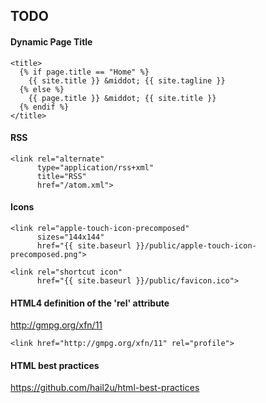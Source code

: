 ## TODO

#### Dynamic Page Title
```
<title>
  {% if page.title == "Home" %}
    {{ site.title }} &middot; {{ site.tagline }}
  {% else %}
    {{ page.title }} &middot; {{ site.title }}
  {% endif %}
</title>
```

#### RSS
```
<link rel="alternate"
      type="application/rss+xml"
      title="RSS"
      href="/atom.xml">
```

#### Icons
```
<link rel="apple-touch-icon-precomposed"
      sizes="144x144"
      href="{{ site.baseurl }}/public/apple-touch-icon-precomposed.png">

<link rel="shortcut icon"
      href="{{ site.baseurl }}/public/favicon.ico">
```

#### HTML4 definition of the 'rel' attribute
http://gmpg.org/xfn/11
```
<link href="http://gmpg.org/xfn/11" rel="profile">
```

#### HTML best practices
https://github.com/hail2u/html-best-practices
